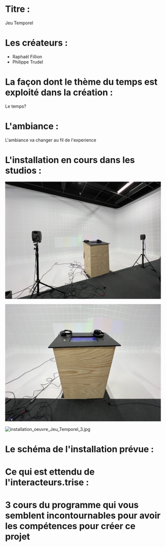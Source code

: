 # Titre :

Jeu Temporel

# Les créateurs :

- Raphaël Fillion
- Philippe Trudel

# La façon dont le thème du temps est exploité dans la création :

Le temps?

# L'ambiance :

L'ambiance va changer au fil de l'experience 

# L'installation en cours dans les studios :

![installation_oeuvre_Jeu_Temporel_1.jpeg](medias_Jeu_Temporel/installation_oeuvre_Jeu_Temporel_1.jpeg)

![installation_oeuvre_Jeu_Temporel_2.jpeg](medias_Jeu_Temporel/installation_oeuvre_Jeu_Temporel_2.jpeg)

![installation_oeuvre_Jeu_Temporel_3.jpg](medias_Jeu_Temporel/installation_oeuvre_Jeu_Temporel_3.jpg)

# Le schéma de l'installation prévue :



# Ce qui est ettendu de l'interacteurs.trise :



# 3 cours du programme qui vous semblent incontournables pour avoir les compétences pour créer ce projet

